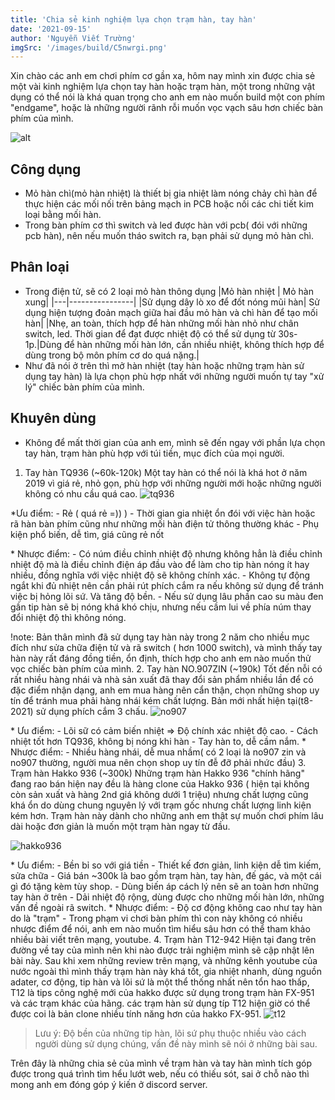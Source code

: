 ```yaml
---
title: 'Chia sẻ kinh nghiệm lựa chọn trạm hàn, tay hàn'
date: '2021-09-15'
author: 'Nguyễn Viết Trường'
imgSrc: '/images/build/C5nwrgi.png'
---
```

Xin chào các anh em chơi phím cơ gần xa, hôm nay mình xin được chia sẻ một vài kinh nghiệm lựa chọn tay hàn hoặc trạm hàn, một trong những vật dụng có thể nói là khá quan trọng cho anh em nào muốn build một con phím "endgame", hoặc là những người rãnh rỗi muốn vọc vạch sâu hơn chiếc bàn phím của mình.

![alt](https://i.imgur.com/C5nwrgi.png)

## Công dụng
- Mỏ hàn chì(mỏ hàn nhiệt) là thiết bị gia nhiệt làm nóng chảy chì hàn để thực hiện các mối nối trên bảng mạch in PCB hoặc nối các chi tiết kim loại bằng mối hàn.
- Trong bàn phím cơ thì switch và led được hàn với pcb( đói với những pcb hàn), nên nếu muốn tháo switch ra, bạn phải sử dụng mỏ hàn chì.
## Phân loại
* Trong điện tử, sẽ có 2 loại mỏ hàn thông dụng
    |Mỏ hàn nhiệt | Mỏ hàn xung|
    |---|----------------|
    |Sử dụng dây lò xo để đốt nóng mũi hàn| Sử dụng hiện tượng đoản mạch giữa hai đầu mỏ hàn và chì hàn để tạo mối hàn|
    |Nhẹ, an toàn, thích hợp để hàn những mối hàn nhỏ như chân switch, led. Thời gian để đạt được nhiệt độ có thể sử dụng từ 30s-1p.|Dùng để hàn những mối hàn lớn, cần nhiều nhiệt, không thích hợp để dùng trong bộ môn phím cơ do quá nặng.|
* Như đã nói ở trên thì mở hàn nhiệt (tay hàn hoặc những trạm hàn sử dụng tay hàn) là lựa chọn phù hợp nhất với những người muốn tự tay "xử lý" chiếc bàn phím của mình.
## Khuyên dùng
* Không để mất thời gian của anh em, mình sẽ đến ngay với phần lựa chọn tay hàn, trạm hàn phù hợp với túi tiền, mục đích của mọi người.
1. Tay hàn TQ936 (~60k-120k)
Một tay hàn có thể nói là khá hot ở năm 2019 vì giá rẻ, nhỏ gọn, phù hợp với những người mới hoặc những người không có nhu cầu quá cao.
![tq936](https://media3.scdn.vn/img3/2019/10_21/ygT5mc_simg_de2fe0_500x500_maxb.jpg)

\*Ưu điểm: 
\- Rẻ ( quá rẻ =)) )
\- Thời gian gia nhiệt ổn đói với việc hàn hoặc rã hàn bàn phím cũng như những mối hàn điện tử thông thường khác
\- Phụ kiện phổ biến, dễ tìm, giá cũng rẻ nốt

\* Nhược điểm:
\- Có núm điều chỉnh nhiệt độ nhưng không hẳn là điều chỉnh nhiệt độ mà là điều chỉnh điện áp đầu vào để làm cho tip hàn nóng ít hay nhiều, đồng nghĩa với việc nhiệt độ sẽ không chính xác.
\- Không tự động ngắt khi đủ nhiệt nên cần phải rút phích cắm ra nếu không sử dụng để tránh việc bị hỏng lõi sứ. Và tăng độ bền.
\- Nếu sử dụng lâu phần cao su màu đen gần tip hàn sẽ bị nóng khá khó chịu, nhưng nếu cầm lui về phía núm thay đổi nhiệt độ thì không nóng.

!note: Bản thân mình đã sử dụng tay hàn này trong 2 năm cho nhiều mục đích như sửa chữa điện tử và rã switch ( hơn 1000 switch), và mình thấy tay hàn này rất đáng đồng tiền, ổn định, thích hợp cho anh em nào muốn thử vọc chiếc bàn phím của mình.
2. Tay hàn NO.907ZIN (~190k)
Tốt đến nỗi có rất nhiều hàng nhái và nhà sản xuất đã thay đổi sản phẩm nhiều lần để có đặc điểm nhận dạng, anh em mua hàng nên cẩn thận, chọn những shop uy tín để tránh mua phải hàng nhái kém chất lượng. Bản mới nhất hiện tại(t8-2021) sử dụng phích cắm 3 chấu.
![no907](https://bizweb.dktcdn.net/thumb/1024x1024/100/228/168/products/tay-han-no-907-1eac1ad3-20df-4414-b562-6b1392aa2134.jpg?v=1580458642797)

\* Ưu điểm:
\- Lõi sữ có cảm biến nhiệt => Độ chính xác nhiệt độ cao.
\- Cách nhiệt tốt hơn TQ936, không bị nóng khi hàn
\- Tay hàn to, dễ cầm nắm.
\* Nhược điểm:
\- Nhiều hàng nhái, dễ mua nhầm( có 2 loại là no907 zin và no907 thường, người mua nên chọn shop uy tín đễ đỡ phải nhức đầu)
3. Trạm hàn Hakko 936 (~300k)
Những trạm hàn Hakko 936 "chính hãng" đang rao bán hiện nay đều là hàng clone của Hakko 936 ( hiện tại không còn sản xuất và hàng 2nd giá không dưới 1 triệu) nhưng chất lượng cũng khá ổn do dùng chung nguyên lý với trạm gốc nhưng chất lượng linh kiện kém hơn. Trạm hàn này dành cho những anh em thật sự muốn chơi phím lâu dài hoặc đơn giản là muốn một trạm hàn ngay từ đầu.

![hakko936](https://www.thegioiic.com/upload/large/33325.jpg)

\* Ưu điểm:
\- Bền bỉ so với giá tiền
\- Thiết kế đơn giản, linh kiện dễ tìm kiếm, sửa chữa
\- Giá bán ~300k là bao gồm trạm hàn, tay hàn, đế gác, và một cái gì đó tặng kèm tùy shop.
\- Dùng biến áp cách lý nên sẽ an toàn hơn những tay hàn ở trên 
\- Dải nhiệt độ rộng, dùng được cho những mối hàn lớn, những vấn đề ngoài rã switch.
\* Nhược điểm:
\- Độ cơ động không cao như tay hàn do là "trạm"
\- Trong phạm vi chơi bàn phím thì con này không có nhiều nhược điểm để nói, anh em nào muốn tìm hiểu sâu hơn có thể tham khảo nhiều bài viết trên mạng, youtube.
4. Trạm hàn T12-942
Hiện tại đang trên đường về tay của mình nên khi nào được trải nghiệm mình sẽ cập nhật lên bài này. Sau khi xem những review trên mạng, và những kênh youtube của nước ngoài thì mình thấy trạm hàn này khá tốt, gia nhiệt nhanh, dùng nguồn adater, cơ động, tip hàn và lõi sứ là một thể thống nhất nên tổn hao thấp, T12 là tips công nghệ mới của hakko được sử dụng trong trạm hàn FX-951 và các trạm khác của hãng. các trạm hàn sử dụng típ T12 hiện giờ có thể được coi là bản clone nhiều tính năng hơn của hakko FX-951.
![t12](https://i.pinimg.com/originals/49/72/9d/49729d0f76ff097192b0242be7cd1a44.jpg)
> Lưu ý: Độ bền của những tip hàn, lõi sứ phụ thuộc nhiều vào cách người dùng sử dụng chúng, vấn đề này mình sẽ nói ở những bài sau. 

Trên đây là những chia sẻ của mình về trạm hàn và tay hàn mình tích góp được trong quá trình tìm hểu lướt web, nếu có thiếu sót, sai ở chỗ nào thì mong anh em đóng góp ý kiến ở discord server.